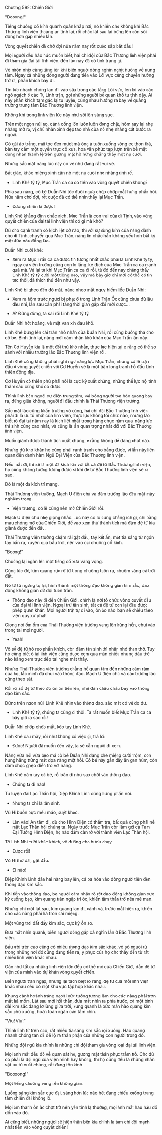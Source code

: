 




Chương 599: Chiến Giới


"Booong!"

Tiếng chuông cổ kính quanh quẩn khắp nơi, nó khiến cho không khí Bắc Thương linh viện thoáng an tĩnh lại, rồi chốc lát sau lại bừng lên còn sôi động hơn gấp nhiều lần.

Vòng quyết chiến đã chờ đợi nửa năm nay rốt cuộc sắp bắt đầu!

Mọi người đều háo hức muốn biết, hai chi đội của Bắc Thương linh viện phái đi tham gia đại tái linh viện, đến lúc này đã có tình trạng gì.

Vẻ nhộn nhịp càng tăng lên khi biển người đông nghìn nghịt hướng về trung tâm. Ngay cả những dòng người đang tiến vào Lôi vực cũng chuyển hướng trở ra, phấn khích bay đi.

Tin tức nhanh chóng lan đi, vào sâu trong các tầng Lôi vực, len lỏi vào các ngõ ngách ở các Tụ Linh trận, gọi những người bế quan khổ tu tỉnh dậy. Ai nấy phấn khích tạm gác lại tu luyện, cùng nhau hướng ra bay về quảng trường trung tâm Bắc Thương linh viện.

Không khí trong linh viện lúc này như sôi lên sùng sục.

Trên một ngọn núi nọ, cánh cổng lớn luôn luôn đóng chặt, hôm nay lại nhẹ nhàng mở ra, vị chủ nhân xinh đẹp tao nhã của nó nhẹ nhàng cất bước ra ngoài.

Cô gái áo trắng, mái tóc đen mượt mà óng ả tuôn xuống vòng eo thon thả, bàn tay cầm một quyển trục cổ xưa, hoa văn phức tạp lượn trên bề mặt, dung nhan thanh lệ trên gương mặt hờ hững chẳng thấy một nụ cười.

Nhưng sắc mặt nàng lúc này có vẻ như đang rất vui vẻ.

Bất giác, khóe miệng xinh xắn nở một nụ cười nhẹ nhàng tinh tế.

- Linh Khê tỷ tỷ, Mục Trần ca ca có tiến vào vòng quyết chiến không?

Phía sau nàng, cô bé Duẫn Nhi tóc đuôi ngựa chớp chớp mắt hưng phấn hỏi. Nửa năm chờ đợi, rốt cuộc đã có thể nhìn thấy lại Mục Trần.

- Đương nhiên là được!

Linh Khê khẳng định chắc nịch. Mục Trần là con trai của dì Tịnh, vào vòng quyết chiến của đại tái linh viện thì có gì mà khó?

Dù cho cạnh tranh có kịch liệt cỡ nào, thì với sự sùng kính của nàng dành cho dì Tịnh, chuyển qua Mục Trần, nàng tin chắc hắn không yếu hơn bất kỳ một đứa nào đồng lứa.

Duẫn Nhi cười khẽ:

- Xem ra Mục Trần ca ca được tin tưởng nhất chắc phải là Linh Khê tỷ tỷ, ngay cả viện trưởng cũng còn lo lắng, kẻ địch của Mục Trần ca ca mạnh quá mà. Vả lại từ khi Mục Trần ca ca đi rồi, từ đó đến nay chẳng thấy Linh Khê tỷ tỷ cười một tiếng nào, vậy mà bây giờ chỉ mới có thể có tin tức thôi, đã thích thú đến như vậy.

Linh Khê bị ghẹo đến đỏ mặt, nàng nheo mắt nguy hiểm liếc Duẫn Nhi:

- Xem ra hôm trước ngươi bị phạt ở trong Linh Trận Ốc cũng chưa đủ lâu đâu nhỉ, lần sau cần phải tăng thời gian gấp đôi mới được...

- Á? Đừng đừng, ta sai rồi Linh Khê tỷ tỷ!

Duẫn Nhi hốt hoảng, vẻ mặt van xin đau khổ.

Linh Khê búng lên cái trán nhỏ nhắn của Duẫn Nhi, rồi cũng buông tha cho cô bé. Bình tĩnh lại, nàng mới cảm nhận khó khăn của Mục Trần lần này.

Tên Cơ Huyền kia là một đối thủ khó nhằn, thực lực hiện tại e rằng có thể so sánh với nhiều trưởng lão Bắc Thương linh viện rồi.

Linh Khê cũng không phải nghi ngờ năng lực Mục Trần, nhưng có lẽ trận đấu ở vòng quyết chiến với Cơ Huyền sẽ là một trận long tranh hổ đấu kinh thiên động địa.

Cơ Huyền có thiên phú phải nói là cực kỳ xuất chúng, những thế lực nội tình thâm sâu cũng khó có được.

Thình lình bên ngoài cự điện trung tâm, vài bóng người tỏa hào quang bay ra, đứng giữa không, người đi đầu chính là Thái Thương viện trưởng.

Sắc mặt lão cũng khẩn trương vô cùng, hai chi đội Bắc Thương linh viện phái đi là ưu tú nhất của linh viện, thực lực không tồi chút nào, nhưng lão biết rõ đại tái năm nay là kịch liệt nhất trong hàng chục năm qua, năng lực thí sinh cũng cao nhất, và cũng là lần quan trọng nhất đối với Bắc Thương linh viện.

Muốn giành được thành tích xuất chúng, e rằng không dễ dàng chút nào.

Nhưng dù khó khăn họ cũng phải cạnh tranh cho bằng được, vì lần này liên quan đến danh hàm Ngũ Đại Viện của Bắc Thương linh viện.

Nếu mất đi, thì sẽ là một đả kích lớn với tất cả đệ tử Bắc Thương linh viện, họ cũng không tưởng tượng được sĩ khí đệ tử Bắc Thương linh viện sẽ ra sao.

Đó là một đả kích trí mạng.

Thái Thương viện trưởng, Mạch U điện chủ và đám trưởng lão đều mặt mày nghiêm trọng.

- Viện trưởng, có lẽ cũng nên mở Chiến Giới rồi.

Mạch U điện chủ nhẹ giọng nhắc. Lúc này có lo cũng chẳng ích gì, chi bằng mau chóng mở cửa Chiến Giới, để vào xem thử thành tích mà đám đệ tử kia giành được đến đâu.

Thái Thương viện trưởng chậm rãi gật đầu, tay kết ấn, một tia sáng từ ngón tay bắn ra, xuyên qua bầu trời, nện vào cái chuông cổ kính.

"Boong!"

Chuông lại ngân lên một tiếng cổ xưa vang vọng.

Cùng lúc đó, kim quang rực rỡ từ trong chuông tuôn ra, nhuộm vàng cả trời đất.

Nó từ từ ngưng tụ lại, hình thành một thông đạo không gian kim sắc, dao động không gian dữ dội tuôn tràn.

- Thông đạo này đi đến Chiến Giới, chính là nới tổ chức vòng quyết đấu của đại tái linh viện. Ngoại trừ tân sinh, tất cả đệ tử còn lại đều được phép quan khán. Mọi người trật tự đi vào, ồn ào náo loạn sẽ chiếu theo viện quy xử phạt!

Giọng nói ồm ồm của Thái Thương viện trưởng vang lên hùng hồn, chui vào trong tai mọi người.

- Yeah!

Vô số đệ tử hò reo phấn khích, còn đám tân sinh thì nhăn nhó than thở. Tuy họ cũng biết ở lại linh viện cũng được xem qua màn chiếu nhưng đâu thể nào bằng xem trực tiếp tai nghe mắt thấy.

Nhưng Thái Thương viện trưởng chẳng hề quan tâm đến những càm ràm của họ, lắc mình đã chui vào thông đạo. Mạch U điện chủ và các trưởng lão cũng theo sát.

Rồi vô số đệ tử theo đó ùn ùn tiến lên, như đàn châu chấu bay vào thông đạo kim sắc.

Đứng trên ngọn núi, Linh Khê nhìn vào thông đạo, sắc mặt có vẻ do dự.

- Linh Khê tỷ tỷ, chúng ta cũng đi thôi. Ta rất muốn biết Mục Trần ca ca bây giờ ra sao rồi!

Duẫn Nhi chớp chớp mắt, kéo tay Linh Khê.

Linh Khê cau mày, rồi như không có việc gì, trả lời:

- Được! Ngươi đã muốn đến vậy, ta sẽ dẫn ngươi đi xem.

Nàng vừa nói vừa bẹo má cô bé Duẫn Nhi đang che miệng cười trộm, còn hung hăng trừng mắt dọa nàng một hồi. Cô bé này gần đây ăn gan hùm, còn dám chọc ghẹo diễn trò với nàng.

Linh Khê nắm tay cô bé, rồi bắn đi như sao chổi vào thông đạo.

- Chúng ta đi nào!

Tu luyện đài Lạc Thần hội, Diệp Khinh Linh cũng hưng phấn nói.

- Nhưng ta chỉ là tân sinh.

Vũ Hi buồn bực mếu máo, suýt khóc.

- Lẻn vào! An tâm đi, dù cho Hình Điện có thẩm tra, bất quá cũng phải nể mặt Lạc Thần hội chúng ta. Ngày trước Mục Trần còn làm gỏi cả Tam Đại Tướng Hình Điện, họ nào dám càn rỡ với thành viên Lạc Thần hội.

Tô Linh Nhi cười khúc khích, vẽ đường cho hươu chạy.

- Được rồi!

Vũ Hi thở dài, gật đầu.

- Đi nào!

Diệp Khinh Linh dẫn hai nàng bay lên, cả ba hòa vào dòng người tiến đến thông đạo kim sắc.

Khi tiến vào thông đạo, ba người cảm nhận rõ rệt dao động không gian cực kỳ cuồng bạo, kim quang tràn ngập trí óc, khiến tâm thần trở nên mê man.

Nhưng chỉ một lát sau, kim quang tan đi, cảnh vật trước mắt hiện ra, khiến cho các nàng phải há tròn cái miệng.

Một vùng trời đất đầy kim sắc, cực kỳ ồn ào.

Đưa mắt nhìn quanh, biển người đông gấp cả nghìn lần ở Bắc Thương linh viện.

Bầu trời trên cao cũng có nhiều thông đạo kim sắc khác, vô số người từ trong những nơi đó cũng đang tiến ra, y phục của họ cho thấy đến từ rất nhiều linh viện khác nhau.

Gần như tất cả những linh viện lớn đều có thể mở cửa Chiến Giới, dẫn đệ tử viện của mình vào dự khán vòng quyết chiến.

Biển người tràn ngập, nhưng lại tách biệt rõ ràng, đệ tử của mỗi linh viện khác nhau đều có một khu vực tập họp khác nhau.

Khung cảnh hoành tráng ngoài sức tưởng tượng làm cho các nàng phải trợn mắt há mồm. Lát sau mới hồi thần, đưa mắt nhìn ra phía trước, có một bình đài kim sắc đang lơ lửng giữa trời, xung quanh là bức màn hào quang kim sắc phủ xuống, hoàn toàn ngăn cản tầm nhìn.

"Viu! Viu!"

Thình lình từ trên cao, rất nhiều tia sáng kim sắc rọi xuống. Hào quang nhanh chóng tan đi, để lộ ra thân phận của những con người trong đó.

Những đội ngũ kia chính là những chi đội tham gia vòng loại đại tái linh viện.

Mọi ánh mắt đều đổ về quan sát họ, gương mặt thán phục trầm trồ. Cho dù có phải là đội ngũ của viện mình hay không, thì họ cũng đều là những nhân vật ưu tú xuất chúng, rất đáng tôn kính.

"Boooong!"

Một tiếng chuông vang rền không gian.

Luồng sáng kim sắc cực đại, sáng hơn lúc nào hết đang chiếu xuống trung tâm chiến đài khổng lồ.

Mọi âm thanh ồn ào chợt trở nên yên tĩnh lạ thường, mọi ánh mắt hau háu đổ dồn vào đó.

Ai cũng biết, những người sẽ hiện thân bên kia chính là tám chi đội mạnh nhất tiến vào vòng quyết chiến!





